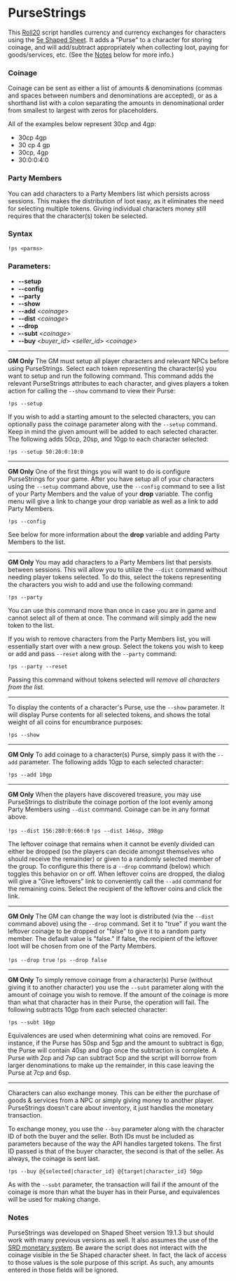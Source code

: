 # PurseStrings

This [Roll20](http://roll20.net/) script handles currency and currency exchanges for characters using the [5e Shaped Sheet](http://github.com/mlenser/roll20-character-sheets/tree/master/5eShaped). It adds a "Purse" to a character for storing coinage, and will add/subtract appropriately when collecting loot, paying for goods/services, etc. (See the [Notes](#notes) below for more info.)

### Coinage
Coinage can be sent as either a list of amounts & denominations (commas and spaces between numbers and denominations are accepted), or as a shorthand list with a colon separating the amounts in denominational order from smallest to largest with zeros for placeholders.

All of the examples below represent 30cp and 4gp:
* 30cp 4gp
* 30 cp 4 gp
* 30cp, 4gp
* 30:0:0:4:0

### Party Members
You can add characters to a Party Members list which persists across sessions. This makes the distribution of loot easy, as it eliminates the need for selecting multiple tokens. Giving individual characters money still requires that the character(s) token be selected.

### Syntax

```!ps <parms>```

### Parameters:
* **--setup**
* **--config**
* **--party**
* **--show**
* **--add** <_coinage_>
* **--dist** <_coinage_>
* **--drop**
* **--subt** <_coinage_>
* **--buy** <_buyer_id_> <_seller_id_> <_coinage_>

---
**GM Only** The GM must setup all player characters and relevant NPCs before using PurseStrings. Select each token representing the character(s) you want to setup and run the following command. This command adds the relevant PurseStrings attributes to each character, and gives players a token action for calling the `--show` command to view their Purse:

```!ps --setup```

If you wish to add a starting amount to the selected characters, you can optionally pass the coinage parameter along with the `--setup` command. Keep in mind the given amount will be added to each selected character. The following adds 50cp, 20sp, and 10gp to each character selected:

```!ps --setup 50:20:0:10:0```

---
**GM Only** One of the first things you will want to do is configure PurseStrings for your game. After you have setup all of your characters using the `--setup` command above, use the `--config` command to see a list of your Party Members and the value of your **drop** variable. The config menu will give a link to change your drop variable as well as a link to add Party Members.

```!ps --config```

See below for more information about the **drop** variable and adding Party Members to the list.

---
**GM Only** You may add characters to a Party Members list that persists between sessions. This will allow you to utilize the `--dist` command without needing player tokens selected. To do this, select the tokens representing the characters you wish to add and use the following command:

```!ps --party```

You can use this command more than once in case you are in game and cannot select all of them at once. The command will simply add the new token to the list.

If you wish to remove characters from the Party Members list, you will essentially start over with a new group. Select the tokens you wish to keep or add and pass `--reset` along with the `--party` command:

```!ps --party --reset```

Passing this command without tokens selected will *remove all characters from the list.*

---
To display the contents of a character's Purse, use the `--show` parameter. It will display Purse contents for all selected tokens, and shows the total weight of all coins for encumbrance purposes:

```!ps --show```

---
**GM Only** To add coinage to a character(s) Purse, simply pass it with the `--add` parameter. The following adds 10gp to each selected character:

```!ps --add 10gp```

---
**GM Only** When the players have discovered treasure, you may use PurseStrings to distribute the coinage portion of the loot evenly among Party Members using `--dist` command. Coinage can be in any format above.

```!ps --dist 156:280:0:666:0```
```!ps --dist 146sp, 398gp```

The leftover coinage that remains when it cannot be evenly divided can either be dropped (so the players can decide amongst themselves who should receive the remainder) or given to a randomly selected member of the group. To configure this there is a `--drop` command (below) which toggles this behavior on or off. When leftover coins are dropped, the dialog will give a "Give leftovers" link to conveniently call the `--add` command for the remaining coins. Select the recipient of the leftover coins and click the link.

---
**GM Only** The GM can change the way loot is distributed (via the `--dist` command above) using the `--drop` command. Set it to "true" if you want the leftover coinage to be dropped or "false" to give it to a random party member. The default value is "false." If false, the recipient of the leftover loot will be chosen from one of the Party Members.

```!ps --drop true```
```!ps --drop false```

---

**GM Only** To simply remove coinage from a character(s) Purse (without giving it to another character) you use the `--subt` parameter along with the amount of coinage you wish to remove. If the amount of the coinage is more than what that character has in their Purse, the operation will fail. The following subtracts 10gp from each selected character:

```!ps --subt 10gp```

Equivalences are used when determining what coins are removed. For instance, if the Purse has 50sp and 5gp and the amount to subtract is 6gp, the Purse will contain 40sp and 0gp once the subtraction is complete. A Purse with 2cp and 7sp can subtract 5cp and the script will borrow from larger denominations to make up the remainder, in this case leaving the Purse at 7cp and 6sp.

---
Characters can also exchange money. This can be either the purchase of goods & services from a NPC or simply giving money to another player. PurseStrings doesn't care about inventory, it just handles the monetary transaction.

To exchange money, you use the `--buy` parameter along with the character ID of both the buyer and the seller. Both IDs must be included as parameters because of the way the API handles targeted tokens. The first ID passed is that of the buyer character, the second is that of the seller. As always, the coinage is sent last.

```!ps --buy @{selected|character_id} @{target|character_id} 50gp```

As with the `--subt` parameter, the transaction will fail if the amount of the coinage is more than what the buyer has in their Purse, and equivalences will be used for making change.

### Notes

PurseStrings was developed on Shaped Sheet version 19.1.3 but should work with many previous versions as well. It also assumes the use of the [SRD monetary system](https://roll20.net/compendium/dnd5e/Treasure#content). Be aware the script does not interact with the coinage visible in the 5e Shaped character sheet. In fact, the lack of access to those values is the sole purpose of this script. As such, any amounts entered in those fields will be ignored.
